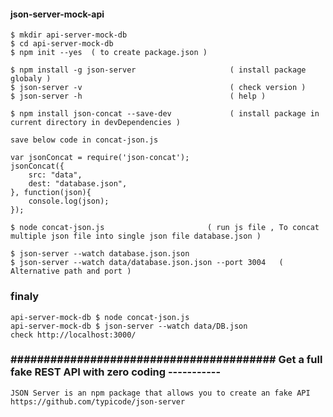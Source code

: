 
#### json-server-mock-api


	$ mkdir api-server-mock-db
	$ cd api-server-mock-db
	$ npm init --yes  ( to create package.json )

	$ npm install -g json-server          			 ( install package globaly )
	$ json-server -v  								 ( check version )
	$ json-server -h  								 ( help )

	$ npm install json-concat --save-dev   			 ( install package in current directory in devDependencies )

	save below code in concat-json.js

	var jsonConcat = require('json-concat');
	jsonConcat({
	    src: "data",
	    dest: "database.json",
	}, function(json){
	    console.log(json);
	});

	$ node concat-json.js 						( run js file , To concat multiple json file into single json file database.json )

	$ json-server --watch database.json.json
	$ json-server --watch data/database.json.json --port 3004   ( Alternative path and port )




### finaly 
	api-server-mock-db $ node concat-json.js
	api-server-mock-db $ json-server --watch data/DB.json
	check http://localhost:3000/	


### ######################################## Get a full fake REST API with zero coding -----------
	JSON Server is an npm package that allows you to create an fake API
	https://github.com/typicode/json-server 	

